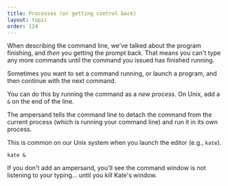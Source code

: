 ```yaml
---
title: Processes (or getting control back)
layout: topic
order: 124
---
```


When describing the command line, we've talked about the program finishing, and
_then_ you getting the prompt back. That means you can't type any more commands
until the command you issued has finished running.

Sometimes you want to set a command running, or launch a program, and then
continue with the next command.

You can do this by running the command as a _new process_. On Unix, add a `&`
on the end of the line.

The ampersand tells the command line to detach the command from the current
process (which is running your command line) and run it in its own process.

This is common on our Unix system when you launch the editor (e.g., `kate`).

    kate &

If you don't add an ampersand, you'll see the command window is not listening
to your typing... until you kill Kate's window.
